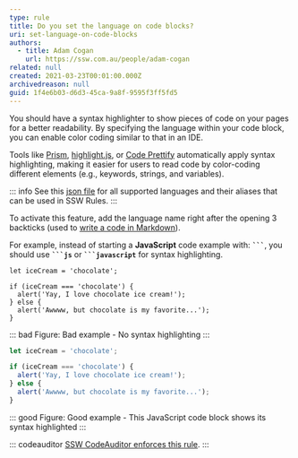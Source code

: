 ```yaml
---
type: rule
title: Do you set the language on code blocks?
uri: set-language-on-code-blocks
authors:
  - title: Adam Cogan
    url: https://ssw.com.au/people/adam-cogan
related: null
created: 2021-03-23T00:01:00.000Z
archivedreason: null
guid: 1f4e6b03-d6d3-45ca-9a8f-9595f3ff5fd5
---
```


You should have a syntax highlighter to show pieces of code on your pages for a better readability. By specifying the language within your code block, you can enable color coding similar to that in an IDE.

Tools like [Prism](https://prismjs.com), [highlight.js](https://highlightjs.org), or [Code Prettify](https://github.com/googlearchive/code-prettify) automatically apply syntax highlighting, making it easier for users to read code by color-coding different elements (e.g., keywords, strings, and variables).

<!--endintro-->

::: info
See this [json file](https://unpkg.com/gatsby-remark-vscode@1.0.3/lib/grammars/manifest.json) for all supported languages and their aliases that can be used in SSW Rules.
:::

To activate this feature, add the language name right after the opening 3 backticks (used to [write a code in Markdown](https://www.ssw.com.au/rules/rule/#11-code)). 

For example, instead of starting a **JavaScript** code example with: **<code>\`\`\`</code>**, you should use **<code>\`\`\`js</code>** or **<code>\`\`\`javascript</code>** for syntax highlighting.

```none
let iceCream = 'chocolate';

if (iceCream === 'chocolate') {
  alert('Yay, I love chocolate ice cream!');    
} else {
  alert('Awwww, but chocolate is my favorite...');    
}
```
::: bad
Figure: Bad example - No syntax highlighting
:::  

```javascript
let iceCream = 'chocolate';

if (iceCream === 'chocolate') {
  alert('Yay, I love chocolate ice cream!');    
} else {
  alert('Awwww, but chocolate is my favorite...');    
}
```
::: good
Figure: Good example - This JavaScript code block shows its syntax highlighted
:::

::: codeauditor
[SSW CodeAuditor enforces this rule](https://codeauditor.com/rules).
:::
